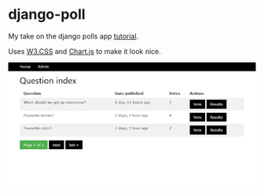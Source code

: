 # django-poll
My take on the django polls app [tutorial](https://docs.djangoproject.com/en/3.1/intro/tutorial01/).

Uses [W3.CSS](https://www.w3schools.com/w3css/default.asp) and [Chart.js](https://www.chartjs.org/) to make it look nice.

![Screenshots](docs/dj_poll.gif)
